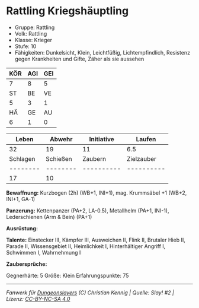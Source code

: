 # Rattling Kriegshäuptling  
- Gruppe: Rattling  
- Volk: Rattling  
- Klasse: Krieger  
- Stufe: 10  
- Fähigkeiten: Dunkelsicht, Klein, Leichtfüßig, Lichtempfindlich, Resistenz gegen Krankheiten und Gifte, Zäher als sie aussehen  


| KÖR | AGI | GEI |  
| --- | --- | --- |  
| 7   | 8   | 5   |
| ST  | BE  | VE  |  
| 5   | 3   | 1   |
| HÄ  | GE  | AU  |  
| 6   | 1   | 0   |


| Leben    | Abwehr   | Initiative | Laufen     |
| -------- | -------- | ---------- | ---------- |
| 32       | 19       | 11         | 6.5        |
| Schlagen | Schießen | Zaubern    | Zielzauber |
| -------- | -------- | ---------- | ---------- |
| 17       | 10       |            |            |

**Bewaffnung:**
Kurzbogen (2h) (WB+1, INI+1), mag. Krummsäbel +1 (WB+2, INI+1, GA-1)

**Panzerung:**
Kettenpanzer (PA+2, LA-0.5), Metallhelm (PA+1, INI-1), Lederschienen (Arm & Bein) (PA+1)

**Ausrüstung:**


**Talente:**
Einstecker III, Kämpfer III, Ausweichen II, Flink II, Brutaler Hieb II, Parade II, Wissensgebiet II, Heimlichkeit I, Hinterhältiger Angriff I, Schwimmen I, Wahrnehmung I

**Zaubersprüche:**


Gegnerhärte: 5
Größe: Klein
Erfahrungspunkte: 75



___
*Fanwerk für [Dungeonslayers](https://www.dungeonslayers.net/) (C) Christian Kennig | Quelle: Slay! #2 | Lizenz: [CC-BY-NC-SA 4.0](https://creativecommons.org/licenses/by-nc-sa/4.0/deed.de)*